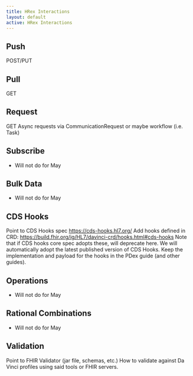 ```yaml
---
title: HRex Interactions
layout: default
active: HRex Interactions
---
```


## Push
POST/PUT
## Pull
GET
## Request
GET
Async requests via CommunicationRequest or maybe workflow (i.e. Task)

## Subscribe
* Will not do for May

## Bulk Data
* Will not do for May

## CDS Hooks
Point to CDS Hooks spec
https://cds-hooks.hl7.org/
Add hooks defined in CRD:
https://build.fhir.org/ig/HL7/davinci-crd/hooks.html#cds-hooks
Note that if CDS hooks core spec adopts these, will deprecate here. We will automatically adopt the latest published version of CDS Hooks. 
Keep the implementation and payload for the hooks in the PDex guide (and other guides). 

## Operations
* Will not do for May

## Rational Combinations
* Will not do for May

## Validation
Point to FHIR Validator (jar file, schemas, etc.)
How to validate against Da Vinci profiles using said tools or FHIR servers. 
